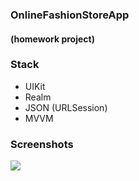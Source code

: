 ### OnlineFashionStoreApp 
#### (homework project)

### Stack
- UIKit
- Realm
- JSON (URLSession)
- MVVM

### Screenshots
![](Screenshots/1.png)


